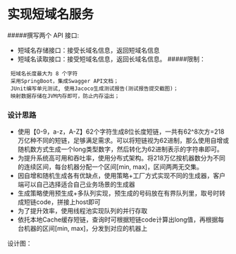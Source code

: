 # 实现短域名服务
#####撰写两个 API 接口:
  
 * 短域名存储接口：接受长域名信息，返回短域名信息
 * 短域名读取接口：接受短域名信息，返回长域名信息。
#####限制：
 ```
  短域名长度最大为 8 个字符
  采用SpringBoot，集成Swagger API文档；
  JUnit编写单元测试, 使用Jacoco生成测试报告(测试报告提交截图)；
  映射数据存储在JVM内存即可，防止内存溢出；
```
### 设计思路

* 使用【0-9，a-z，A-Z】62个字符生成8位长度短链，一共有62^8次方=218万亿种不同的短链，足够满足需求。可以将短链视为62进制，那么使用自增或随机数方式生成一个long类型数字，然后转化为62进制表示的字符串即可。
* 为提升系统高可用和吞吐率，使用分布式架构。将218万亿按机器数分为不同的连续区间，每台机器分配一个区间[min, max]，区间两两无交集。
* 因自增和随机生成各有优缺点，使用策略+工厂方式实现不同的生成器，客户端可以自己选择适合自己业务场景的生成器
* 生成策略使用预生成+多队列实现，预生成的号码放在有界队列里，取号时转成短链code，拼接上host即可
* 为了提升效率，使用线程池实现队列的并行存取
* 依托本地Cache缓存短链，查询时可根据短链code计算出long值，再根据每台机器的区间[min, max]，分发到对应的机器上

设计图：


